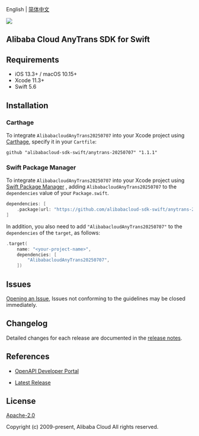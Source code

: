 English | [简体中文](README-CN.md)

![](https://aliyunsdk-pages.alicdn.com/icons/AlibabaCloud.svg)

## Alibaba Cloud AnyTrans SDK for Swift

## Requirements

- iOS 13.3+ / macOS 10.15+
- Xcode 11.3+
- Swift 5.6

## Installation

### Carthage

To integrate `AlibabacloudAnyTrans20250707` into your Xcode project using [Carthage](https://github.com/Carthage/Carthage), specify it in your `Cartfile`:

```ogdl
github "alibabacloud-sdk-swift/anytrans-20250707" "1.1.1"
```

### Swift Package Manager

To integrate `AlibabacloudAnyTrans20250707` into your Xcode project using [Swift Package Manager](https://swift.org/package-manager/) , adding `AlibabacloudAnyTrans20250707` to the `dependencies` value of your `Package.swift`.

```swift
dependencies: [
    .package(url: "https://github.com/alibabacloud-sdk-swift/anytrans-20250707.git", from: "1.1.1")
]
```

In addition, you also need to add `"AlibabacloudAnyTrans20250707"` to the `dependencies` of the `target`, as follows:

```swift
.target(
    name: "<your-project-name>",
    dependencies: [
        "AlibabacloudAnyTrans20250707",
    ])
```

## Issues

[Opening an Issue](https://github.com/alibabacloud-sdk-swift/anytrans-20250707/issues/new), Issues not conforming to the guidelines may be closed immediately.

## Changelog

Detailed changes for each release are documented in the [release notes](./ChangeLog.txt).

## References

* [OpenAPI Developer Portal](https://next.api.alibabacloud.com/home)
- [Latest Release](https://github.com/alibabacloud-sdk-swift/anytrans-20250707)

## License

[Apache-2.0](http://www.apache.org/licenses/LICENSE-2.0)

Copyright (c) 2009-present, Alibaba Cloud All rights reserved.
